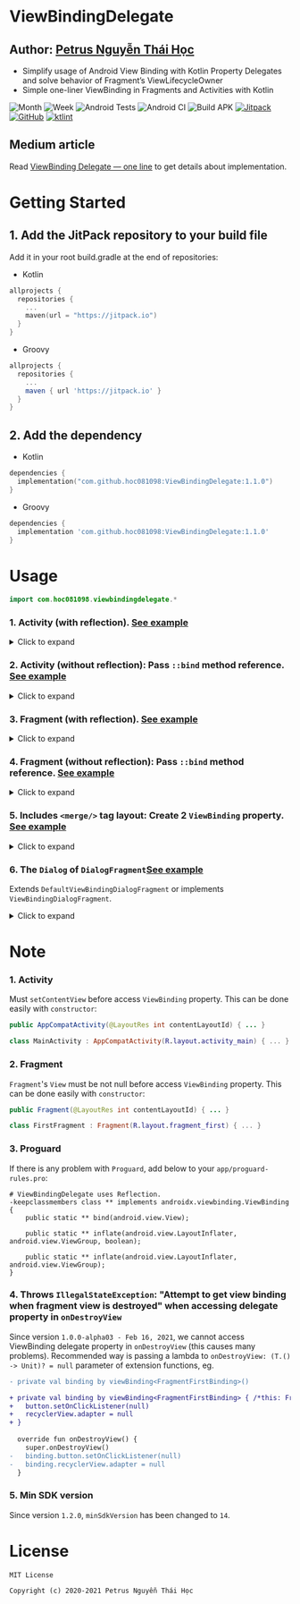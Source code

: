 # ViewBindingDelegate

## Author: [Petrus Nguyễn Thái Học](https://github.com/hoc081098)

- Simplify usage of Android View Binding with Kotlin Property Delegates and solve behavior of Fragment’s ViewLifecycleOwner
- Simple one-liner ViewBinding in Fragments and Activities with Kotlin

![Month](https://jitpack.io/v/hoc081098/ViewBindingDelegate/month.svg)
![Week](https://jitpack.io/v/hoc081098/ViewBindingDelegate/week.svg)
![Android Tests](https://github.com/hoc081098/ViewBindingDelegate/workflows/Android%20Tests/badge.svg)
![Android CI](https://github.com/hoc081098/ViewBindingDelegate/workflows/Android%20CI/badge.svg)
![Build APK](https://github.com/hoc081098/ViewBindingDelegate/workflows/Build%20debug%20APK/badge.svg)
[![Jitpack](https://jitpack.io/v/hoc081098/ViewBindingDelegate.svg)](https://jitpack.io/#hoc081098/ViewBindingDelegate)
[![GitHub](https://img.shields.io/github/license/hoc081098/ViewBindingDelegate?color=4EB1BA)](https://opensource.org/licenses/MIT)
[![ktlint](https://img.shields.io/badge/code%20style-%E2%9D%A4-FF4081.svg)](https://ktlint.github.io/)

## Medium article

Read [ViewBinding Delegate — one line](https://hoc081098.medium.com/viewbinding-delegate-one-line-4d0cdcbf53ba) to get details about implementation.

# Getting Started

## 1. Add the JitPack repository to your build file
Add it in your root build.gradle at the end of repositories:

- Kotlin
```kotlin
allprojects {
  repositories {
    ...
    maven(url = "https://jitpack.io")
  }
}
```

- Groovy
```gradle
allprojects {
  repositories {
    ...
    maven { url 'https://jitpack.io' }
  }
}
```

## 2. Add the dependency

- Kotlin
```kotlin
dependencies {
  implementation("com.github.hoc081098:ViewBindingDelegate:1.1.0")
}
```

- Groovy
```gradle
dependencies {
  implementation 'com.github.hoc081098:ViewBindingDelegate:1.1.0'
}
```

# Usage

```kotlin
import com.hoc081098.viewbindingdelegate.*
```

### 1. Activity (with reflection). [See example](https://github.com/hoc081098/ViewBindingDelegate/blob/master/app/src/main/java/com/hoc081098/example/MainActivity.kt)

<details>
  <summary>Click to expand</summary>

```kotlin
class MainActivity : AppCompatActivity(R.layout.activity_main) {
  private val viewBinding by viewBinding<ActivityMainBinding>()
  
  override fun onCreate(savedInstanceState: Bundle?) {
    super.onCreate(savedInstanceState)
    
    viewBinding.button.setOnClickListener {
      startActivity(Intent(this@MainActivity, SecondActivity::class.java))
    }
  }
}
```

</details>

### 2. Activity (without reflection): Pass `::bind` method reference. [See example](https://github.com/hoc081098/ViewBindingDelegate/blob/master/app/src/main/java/com/hoc081098/example/SecondActivity.kt)

<details>

  <summary>Click to expand</summary>

```kotlin
class SecondActivity : AppCompatActivity(R.layout.activity_second) {
  private val binding by viewBinding(ActivitySecondBinding::bind)

  override fun onCreate(savedInstanceState: Bundle?) {
    super.onCreate(savedInstanceState)
    binding.root
  }
}
```

</details>

### 3. Fragment (with reflection). [See example](https://github.com/hoc081098/ViewBindingDelegate/blob/master/app/src/main/java/com/hoc081098/example/ReflectionFragment.kt)

<details>

  <summary>Click to expand</summary>

```kotlin
class FirstFragment : Fragment(R.layout.fragment_first) {
  private val binding by viewBinding<FragmentFirstBinding> {
    button.setOnClickListener(null)
  }
  
  override fun onViewCreated(view: View, savedInstanceState: Bundle?) {
    super.onViewCreated(view, savedInstanceState)

    binding.button.setOnClickListener {
      findNavController().navigate(R.id.actionFirstFragmentToSecondFragment)
    }
  }
}
```

</details>

### 4. Fragment (without reflection): Pass `::bind` method reference. [See example](https://github.com/hoc081098/ViewBindingDelegate/blob/master/app/src/main/java/com/hoc081098/example/NotReflectionFragment.kt)

<details>

  <summary>Click to expand</summary>

```kotlin
class SecondFragment : Fragment(R.layout.fragment_second) {
  private val binding by viewBinding(FragmentSecondBinding::bind)

  override fun onViewCreated(view: View, savedInstanceState: Bundle?) {
    super.onViewCreated(view, savedInstanceState)
    binding.root
  }
}
```

</details>

### 5. Includes `<merge/>` tag layout: Create 2 `ViewBinding` property. [See example](https://github.com/hoc081098/ViewBindingDelegate/blob/master/app/src/main/java/com/hoc081098/example/Reflection2Fragment.kt)

<details>

  <summary>Click to expand</summary>


```kotlin
class ThirdFragment : Fragment(R.layout.fragment_third) {
  private val includeBinding by viewBinding<FragmentThirdIncludeBinding>()
  private val binding by viewBinding<FragmentThirdBinding> { buttonThird.setOnClickListener(null) }

  override fun onViewCreated(view: View, savedInstanceState: Bundle?) {
    super.onViewCreated(view, savedInstanceState)

    includeBinding.textViewThirdInclude.text = "Working..."
    binding.buttonThird.setOnClickListener {
      Toast.makeText(requireContext(), "Clicked", Toast.LENGTH_SHORT).show()
    }
  }
}
```

</details>

### 6. The `Dialog` of `DialogFragment`[See example](https://github.com/hoc081098/ViewBindingDelegate/blob/master/app/src/main/java/com/hoc081098/example/DemoDialogFragment.kt)

Extends `DefaultViewBindingDialogFragment` or implements `ViewBindingDialogFragment`. 
  
<details>

  <summary>Click to expand</summary>

```kotlin
class DemoDialogFragment : DefaultViewBindingDialogFragment() {
  private val viewBinding by dialogFragmentViewBinding(R.id.root, DialogFragmentDemoBinding::bind)
  private val viewBinding2 by dialogFragmentViewBinding<DialogFragmentDemoBinding>(R.id.root)

  override fun onCreateDialog(savedInstanceState: Bundle?): Dialog {
    return AlertDialog.Builder(requireContext())
      .setTitle("Demo dialog")
      .setNegativeButton("Cancel") { _, _ -> }
      .setPositiveButton("OK") { _, _ -> }
      .setView(R.layout.dialog_fragment_demo)
      .create()
  }

  override fun onResume() {
    super.onResume()

    viewBinding.textInputLayout
    viewBinding2.textInputLayout
  }
}
```

</details>

# Note

### 1. Activity
  Must `setContentView` before access `ViewBinding` property. This can be done easily with `constructor`:
  ```java
  public AppCompatActivity(@LayoutRes int contentLayoutId) { ... }
  ```
  ```kotlin
  class MainActivity : AppCompatActivity(R.layout.activity_main) { ... }
  ```

### 2. Fragment
  `Fragment`'s `View` must be not null before access `ViewBinding` property. This can be done easily with `constructor`:
  ```java
  public Fragment(@LayoutRes int contentLayoutId) { ... }
  ```
  ```kotlin
  class FirstFragment : Fragment(R.layout.fragment_first) { ... }
  ```
  
### 3. Proguard
If there is any problem with `Proguard`, add below to your `app/proguard-rules.pro`:
```
# ViewBindingDelegate uses Reflection.
-keepclassmembers class ** implements androidx.viewbinding.ViewBinding {
    public static ** bind(android.view.View);

    public static ** inflate(android.view.LayoutInflater, android.view.ViewGroup, boolean);

    public static ** inflate(android.view.LayoutInflater, android.view.ViewGroup);
}
```

### 4. Throws `IllegalStateException`: "Attempt to get view binding when fragment view is destroyed" when accessing delegate property in `onDestroyView`

Since version `1.0.0-alpha03 - Feb 16, 2021`, we cannot access ViewBinding delegate property in `onDestroyView` (this causes many problems). Recommended way is passing a lambda to `onDestroyView: (T.() -> Unit)? = null` parameter of extension functions, eg.

```diff
- private val binding by viewBinding<FragmentFirstBinding>()

+ private val binding by viewBinding<FragmentFirstBinding> { /*this: FragmentFirstBinding*/
+   button.setOnClickListener(null)
+   recyclerView.adapter = null
+ }
 
  override fun onDestroyView() {
    super.onDestroyView()
-   binding.button.setOnClickListener(null)
-   binding.recyclerView.adapter = null
  }
```

### 5. Min SDK version

Since version `1.2.0`, `minSdkVersion` has been changed to `14`.

# License

    MIT License

    Copyright (c) 2020-2021 Petrus Nguyễn Thái Học
